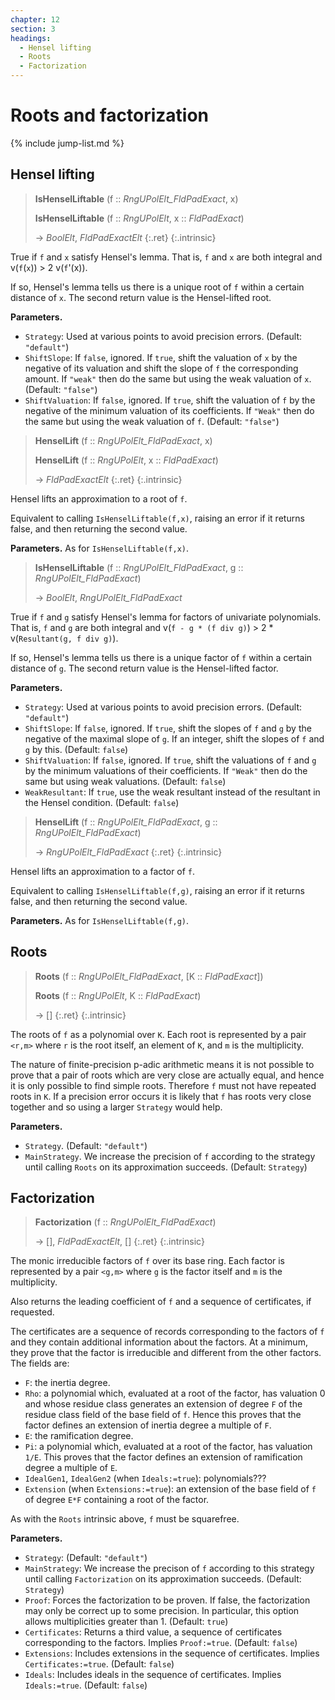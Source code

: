 ```yaml
---
chapter: 12
section: 3
headings:
  - Hensel lifting
  - Roots
  - Factorization
---
```


# Roots and factorization

{% include jump-list.md %}

## Hensel lifting

> **IsHenselLiftable** (f :: *RngUPolElt_FldPadExact*, x)
>
> **IsHenselLiftable** (f :: *RngUPolElt*, x :: *FldPadExact*)
>
> -> *BoolElt*, *FldPadExactElt*
> {:.ret}
{:.intrinsic}

True if `f` and `x` satisfy Hensel's lemma. That is, `f` and `x` are both integral and v(`f`(`x`)) > 2 v(`f`'(x)).

If so, Hensel's lemma tells us there is a unique root of `f` within a certain distance of `x`. The second return value is the Hensel-lifted root.

**Parameters.**

* `Strategy`: Used at various points to avoid precision errors. (Default: `"default"`)
* `ShiftSlope`: If `false`, ignored. If `true`, shift the valuation of `x` by the negative of its valuation and shift the slope of `f` the corresponding amount. If `"weak"` then do the same but using the weak valuation of `x`. (Default: `"false"`)
* `ShiftValuation`: If `false`, ignored. If `true`, shift the valuation of `f` by the negative of the minimum valuation of its coefficients. If `"Weak"` then do the same but using the weak valuation of `f`. (Default: `"false"`)

> **HenselLift** (f :: *RngUPolElt_FldPadExact*, x)
>
> **HenselLift** (f :: *RngUPolElt*, x :: *FldPadExact*)
>
> -> *FldPadExactElt*
> {:.ret}
{:.intrinsic}

Hensel lifts an approximation to a root of `f`.

Equivalent to calling `IsHenselLiftable(f,x)`, raising an error if it returns false, and then returning the second value.

**Parameters.** As for `IsHenselLiftable(f,x)`.

> **IsHenselLiftable** (f :: *RngUPolElt_FldPadExact*, g :: *RngUPolElt_FldPadExact*)
>
> -> *BoolElt*, *RngUPolElt_FldPadExact*

True if `f` and `g` satisfy Hensel's lemma for factors of univariate polynomials. That is, `f` and `g` are both integral and v(`f - g * (f div g)`) > 2 * v(`Resultant(g, f div g)`).

If so, Hensel's lemma tells us there is a unique factor of `f` within a certain distance of `g`. The second return value is the Hensel-lifted factor.

**Parameters.**

* `Strategy`: Used at various points to avoid precision errors. (Default: `"default"`)
* `ShiftSlope`: If `false`, ignored. If `true`, shift the slopes of `f` and `g` by the negative of the maximal slope of `g`. If an integer, shift the slopes of `f` and `g` by this. (Default: `false`)
* `ShiftValuation`: If `false`, ignored. If `true`, shift the valuations of `f` and `g` by the minimum valuations of their coefficients. If `"Weak"` then do the same but using weak valuations. (Default: `false`)
* `WeakResultant`: If `true`, use the weak resultant instead of the resultant in the Hensel condition. (Default: `false`)

> **HenselLift** (f :: *RngUPolElt_FldPadExact*, g :: *RngUPolElt_FldPadExact*)
>
> -> *RngUPolElt_FldPadExact*
> {:.ret}
{:.intrinsic}

Hensel lifts an approximation to a factor of `f`.

Equivalent to calling `IsHenselLiftable(f,g)`, raising an error if it returns false, and then returning the second value.

**Parameters.** As for `IsHenselLiftable(f,g)`.

## Roots

> **Roots** (f :: *RngUPolElt_FldPadExact*, [K :: *FldPadExact*])
>
> **Roots** (f :: *RngUPolElt*, K :: *FldPadExact*)
>
> -> []
> {:.ret}
{:.intrinsic}

The roots of `f` as a polynomial over `K`. Each root is represented by a pair `<r,m>` where `r` is the root itself, an element of `K`, and `m` is the multiplicity.

The nature of finite-precision p-adic arithmetic means it is not possible to prove that a pair of roots which are very close are actually equal, and hence it is only possible to find simple roots. Therefore `f` must not have repeated roots in `K`. If a precision error occurs it is likely that `f` has roots very close together and so using a larger `Strategy` would help.

**Parameters.**

* `Strategy`. (Default: `"default"`)
* `MainStrategy`. We increase the precision of `f` according to the strategy until calling `Roots` on its approximation succeeds. (Default: `Strategy`)

## Factorization

> **Factorization** (f :: *RngUPolElt_FldPadExact*)
>
> -> [], *FldPadExactElt*, []
> {:.ret}
{:.intrinsic}

The monic irreducible factors of `f` over its base ring. Each factor is represented by a pair `<g,m>` where `g` is the factor itself and `m` is the multiplicity.

Also returns the leading coefficient of `f` and a sequence of certificates, if requested.

The certificates are a sequence of records corresponding to the factors of `f` and they contain additional information about the factors. At a minimum, they prove that the factor is irreducible and different from the other factors. The fields are:

* `F`: the inertia degree.
* `Rho`: a polynomial which, evaluated at a root of the factor, has valuation 0 and whose residue class generates an extension of degree `F` of the residue class field of the base field of `f`. Hence this proves that the factor defines an extension of inertia degree a multiple of `F`.
* `E`: the ramification degree.
* `Pi`: a polynomial which, evaluated at a root of the factor, has valuation `1/E`. This proves that the factor defines an extension of ramification degree a multiple of `E`.
* `IdealGen1`, `IdealGen2` (when `Ideals:=true`): polynomials???
* `Extension` (when `Extensions:=true`): an extension of the base field of `f` of degree `E*F` containing a root of the factor.

As with the `Roots` intrinsic above, `f` must be squarefree.

**Parameters.**

* `Strategy`: (Default: `"default"`)
* `MainStrategy`: We increase the precison of `f` according to this strategy until calling `Factorization` on its approximation succeeds. (Default: `Strategy`)
* `Proof`: Forces the factorization to be proven. If false, the factorization may only be correct up to some precision. In particular, this option allows multiplicities greater than 1. (Default: `true`)
* `Certificates`: Returns a third value, a sequence of certificates corresponding to the factors. Implies `Proof:=true`. (Default: `false`)
* `Extensions`: Includes extensions in the sequence of certificates. Implies `Certificates:=true`. (Default: `false`)
* `Ideals`: Includes ideals in the sequence of certificates. Implies `Ideals:=true`. (Default: `false`)